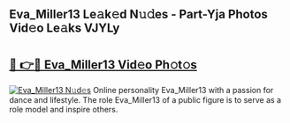 ## Eva_Miller13 Le𝚊k𝚎d N𝚞𝚍es - Part-Yja Photos Vid𝚎o Le𝚊ks VJYLy

# <h2><a href="http://fbe66h.evod.top/?m=Eva_Miller13">🔗 👉🔴 Eva_Miller13 Vid𝚎o Ph𝚘t𝚘s</a></h2>

[![Eva_Miller13 N𝚞d𝚎s](https://i.imgur.com/8V9OHl7.gif)](http://fbe66h.evod.top/?m=Eva_Miller13)
Online personality Eva_Miller13 with a passion for dance and lifestyle. The role Eva_Miller13 of a public figure is to serve as a role model and inspire others. 
